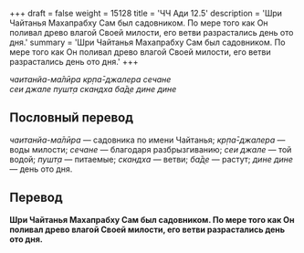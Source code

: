 +++
draft = false
weight = 15128
title = 'ЧЧ Ади 12.5'
description = 'Шри Чайтанья Махапрабху Сам был садовником. По мере того как Он поливал древо влагой Своей милости, его ветви разрастались день ото дня.'
summary = 'Шри Чайтанья Махапрабху Сам был садовником. По мере того как Он поливал древо влагой Своей милости, его ветви разрастались день ото дня.'
+++

_чаитанйа-ма̄лӣра кр̣па̄-джалера сечане  
сеи джале пушт̣а скандха ба̄д̣е дине дине_

## Пословный перевод

_чаитанйа_\-_ма̄лӣра_ — садовника по имени Чайтанья; _кр̣па̄_\-_джалера_ — воды милости; _сечане_ — благодаря разбрызгиванию; _сеи_ _джале_ — той водой; _пушт̣а_ — питаемые; _скандха_ — ветви; _ба̄д̣е_ — растут; _дине_ _дине_ — день ото дня.

## Перевод

**Шри Чайтанья Махапрабху Сам был садовником. По мере того как Он поливал древо влагой Своей милости, его ветви разрастались день ото дня.**

